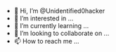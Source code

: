 - 👋 Hi, I’m @Unidentified0hacker
- 👀 I’m interested in ...
- 🌱 I’m currently learning ...
- 💞️ I’m looking to collaborate on ...
- 📫 How to reach me ...

<!---
Unidentified0hacker/Unidentified0hacker is a ✨ special ✨ repository because its `README.md` (this file) appears on your GitHub profile.
You can click the Preview link to take a look at your changes.
---> 

